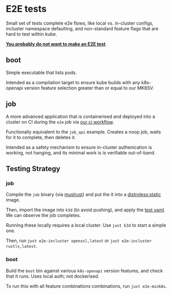 # E2E tests

Small set of tests complete e2e flows, like local vs. in-cluster configs, incluster namespace defaulting, and non-standard feature flags that are hard to test within kube.

**[You probably do not want to make an E2E test](../CONTRIBUTING.md#test-guidelines)**.

## boot

Simple executable that lists pods.

Intended as a compilation target to ensure kube builds with any k8s-openapi version feature selection greater than or equal to our MK8SV.

## job

A more advanced application that is containerised and deployed into a cluster on CI during the `e2e` job via [our ci workflow](https://github.com/kube-rs/kube/blob/2b5e4ad788366125448ad40eadaf68cf9ceeaf31/.github/workflows/ci.yml#L58-L107).

Functionally equivalent to the `job_api` example. Creates a noop job, waits for it to complete, then deletes it.

Intended as a safety mechanism to ensure in-cluster authenication is working, not hanging, and its minimal work is is verifiable out-of-band.

## Testing Strategy

### job

Compile the `job` binary (via [muslrust](https://github.com/clux/muslrust)) and put the it into a [distroless:static](https://github.com/GoogleContainerTools/distroless) image.

Then, import the image into `k3d` (to avoid pushing), and apply the [test yaml](./deployment.yaml). We can observe the job completes.

Running these locally requires a local cluster. Use `just k3d` to start a simple one.

Then, run `just e2e-incluster openssl,latest` or `just e2e-incluster rustls,latest`.

### boot

Build the `boot` bin against various `k8s-openapi` version features, and check that it runs. Uses local auth; not dockerised.

To run this with all feature combinations combinations, run `just e2e-mink8s`.
